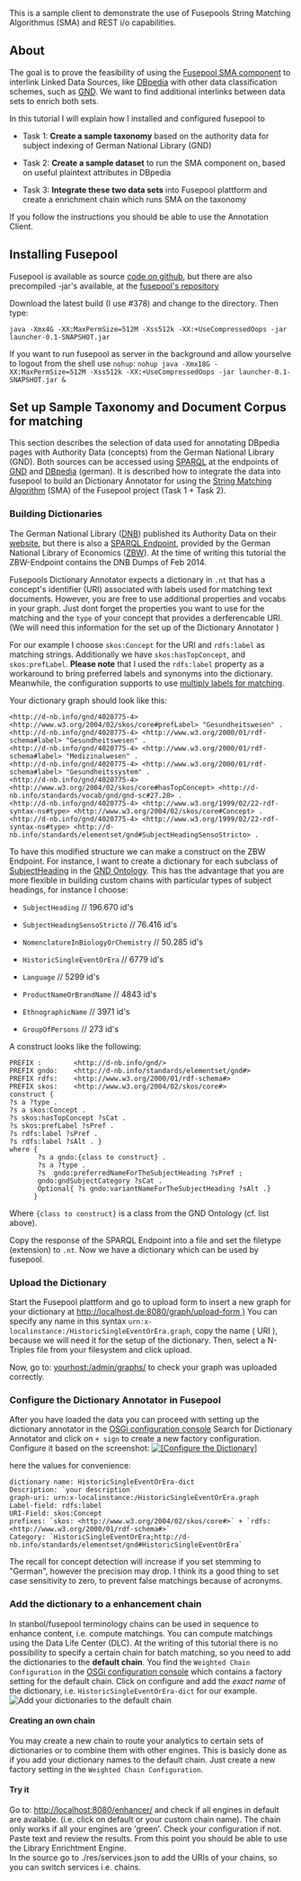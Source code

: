 This is a sample client to demonstrate the use of Fusepools String
Matching Algorithmus (SMA) and REST i/o capabilities.

About
-----

The goal is to prove the feasibility of using the [Fusepool SMA
component](https://github.com/fusepool/fusepool-sma) to interlink Linked
Data Sources, like [DBpedia](http://dbpedia.org) with other data
classification schemes, such as
[GND](http://d-nb.info/standards/elementset/gnd). We want to find
additional interlinks between data sets to enrich both sets.

In this tutorial I will explain how I installed and configured fusepool
to

-   Task 1: **Create a sample taxonomy** based on the authority data for
    subject indexing of German National Library (GND)

-   Task 2: **Create a sample dataset** to run the SMA component on,
    based on useful plaintext attributes in DBpedia

-   Task 3: **Integrate these two data sets** into Fusepool plattform
    and create a enrichment chain which runs SMA on the taxonomy

If you follow the instructions you should be able to use the Annotation
Client.

Installing Fusepool
-------------------

Fusepool is available as source [code on
github](https://github.com/fusepool), but there are also
precompiled -jar's available, at the [fusepool's
repository](https://jenkins.fusepool.info/job/fusepool-platform/)

Download the latest build (I use \#378) and change to the directory.
Then type:

`java -Xmx4G -XX:MaxPermSize=512M -Xss512k -XX:+UseCompressedOops -jar launcher-0.1-SNAPSHOT.jar`

If you want to run fusepool as server in the background and allow
yourselve to logout from the shell use `nohup`:
`nohup java -Xmx18G -XX:MaxPermSize=512M -Xss512k -XX:+UseCompressedOops -jar launcher-0.1-SNAPSHOT.jar &`

Set up Sample Taxonomy and Document Corpus for matching
-------------------------------------------------------

This section describes the selection of data used for annotating DBpedia
pages with Authority Data (concepts) from the German National Library
(GND). Both sources can be accessed using
[SPARQL](http://www.w3.org/TR/sparql11-overview/) at the endpoints of
[GND](http://zbw.eu/beta/sparql/gnd) and
[DBpedia](de.dbpedia.org/sparql) (german). It is described how to
integrate the data into fusepool to build an Dictionary Annotator for
using the [String Matching
Algorithm](https://github.com/fusepool/fusepool-sma) (SMA) of the
Fusepool project (Task 1 + Task 2).

### Building Dictionaries

The German National Library ([DNB](http://www.dnb.de/)) published its
Authority Data on their [website](http://www.dnb.de/lds), but there is
also a [SPARQL Endpoint](http://zbw.eu/beta/sparql/gnd), provided by the
German National Library of Economics ([ZBW](http://www.zbw.eu/en/)). At
the time of writing this tutorial the ZBW-Endpoint contains the DNB
Dumps of Feb 2014.

Fusepools Dictionary Annotator expects a dictionary in `.nt` that has a
concept's identifier (URI) associated with labels used for matching text
documents. However, you are free to use additional properties and vocabs
in your graph. Just dont forget the properties you want to use for the
matching and the `type` of your concept that provides a derferencable
URI. (We will need this information for the set up of the Dictionary
Annotator )

For our example I choose `skos:Concept` for the URI and `rdfs:label` as
matching strings. Additionally we have `skos:hasTopConcept`, and
`skos:prefLabel`. **Please note** that I used the `rdfs:label` property
as a workaround to bring preferred labels and synonyms into the
dictionary. Meanwhile, the configuration supports to use [multiply
labels for matching](https://github.com/fusepool/fusepool-sma/issues/3).

Your dictionary graph should look like this:

    <http://d-nb.info/gnd/4020775-4> <http://www.w3.org/2004/02/skos/core#prefLabel> "Gesundheitswesen" .
    <http://d-nb.info/gnd/4020775-4> <http://www.w3.org/2000/01/rdf-schema#label> "Gesundheitswesen" .
    <http://d-nb.info/gnd/4020775-4> <http://www.w3.org/2000/01/rdf-schema#label> "Medizinalwesen" .
    <http://d-nb.info/gnd/4020775-4> <http://www.w3.org/2000/01/rdf-schema#label> "Gesundheitssystem" .
    <http://d-nb.info/gnd/4020775-4> <http://www.w3.org/2004/02/skos/core#hasTopConcept> <http://d-nb.info/standards/vocab/gnd/gnd-sc#27.20> .
    <http://d-nb.info/gnd/4020775-4> <http://www.w3.org/1999/02/22-rdf-syntax-ns#type> <http://www.w3.org/2004/02/skos/core#Concept> .
    <http://d-nb.info/gnd/4020775-4> <http://www.w3.org/1999/02/22-rdf-syntax-ns#type> <http://d-nb.info/standards/elementset/gnd#SubjectHeadingSensoStricto> .

To have this modified structure we can make a construct on the ZBW
Endpoint. For instance, I want to create a dictionary for each subclass
of
[SubjectHeading](http://d-nb.info/standards/elementset/gnd#SubjectHeading)
in the [GND Ontology](d-nb.info/standards/elementset/gnd#). This has the
advantage that you are more flexible in building custom chains with
particular types of subject headings, for instance I choose:

-   `SubjectHeading` // 196.670 id's

-   `SubjectHeadingSensoStricto` // 76.416 id's

-   `NomenclatureInBiologyOrChemistry` // 50.285 id's

-   `HistoricSingleEventOrEra` // 6779 id's

-   `Language` // 5299 id's

-   `ProductNameOrBrandName` // 4843 id's

-   `EthnographicName` // 3971 id's

-   `GroupOfPersons` // 273 id's

A construct looks like the following:

    PREFIX :        <http://d-nb.info/gnd/>
    PREFIX gndo:    <http://d-nb.info/standards/elementset/gnd#>
    PREFIX rdfs:    <http://www.w3.org/2000/01/rdf-schema#>
    PREFIX skos:    <http://www.w3.org/2004/02/skos/core#>
    construct {  
    ?s a ?type .   
    ?s a skos:Concept . 
    ?s skos:hasTopConcept ?sCat .  
    ?s skos:prefLabel ?sPref . 
    ?s rdfs:label ?sPref .  
    ?s rdfs:label ?sAlt . }
    where {
           ?s a gndo:{class to construct} . 
           ?s a ?type .  
           ?s  gndo:preferredNameForTheSubjectHeading ?sPref ; 
           gndo:gndSubjectCategory ?sCat .
           Optional{ ?s gndo:variantNameForTheSubjectHeading ?sAlt .}
          }

Where `{class to construct}` is a class from the GND Ontology (cf. list
above).

Copy the response of the SPARQL Endpoint into a file and set the
filetype (extension) to `.nt`. Now we have a dictionary which can be
used by fusepool.

### Upload the Dictionary

Start the Fusepool plattform and go to upload form to insert a new graph
for your dictionary at [http://localhost.de:8080/graph/upload-form
)](http://localhost.de:8080/graph/upload-form) You can specify any name
in this syntax `urn:x-localinstance:/HistoricSingleEventOrEra.graph`,
copy the name ( URI ), because we will need it for the setup of the
dictionary. Then, select a N-Triples file from your filesystem and click
upload.

Now, go to:
[yourhost:/admin/graphs/](http://localhost:8080/admin/graphs/) to check
your graph was uploaded correctly.

### Configure the Dictionary Annotator in Fusepool

After you have loaded the data you can proceed with setting up the
dictionary annotator in the [OSGi configuration
console](http://localhost:8080/system/console/configMgr) Search for
Dictionary Annotator and click on `+ sign` to create a new factory
configuration. Configure it based on the screenshot: [![[Configure the
Dictionary]](./img/docu/conf_dictionary.png)](/)

here the values for convenience:

    dictionary name: HistoricSingleEventOrEra-dict 
    Description: `your description`
    graph-uri: urn:x-localinstance:/HistoricSingleEventOrEra.graph
    Label-field: rdfs:label
    URI-Field: skos:Concept 
    prefixes: `skos: <http://www.w3.org/2004/02/skos/core#>` + `rdfs: <http://www.w3.org/2000/01/rdf-schema#>`
    Category: `HistoricSingleEventOrEra;http://d-nb.info/standards/elementset/gnd#HistoricSingleEventOrEra`

The recall for concept detection will increase if you set stemming to
"German", however the precision may drop. I think its a good thing to
set case sensitivity to zero, to prevent false matchings because of
acronyms.

### Add the dictionary to a enhancement chain

In stanbol/fusepool terminology chains can be used in sequence to
enhance content, i.e. compute matchings. You can compute matchings using
the Data Life Center (DLC). At the writing of this tutorial there is no
possibility to specify a certain chain for batch matching, so you need
to add the dictionaries to the **default chain**. You find the
`Weighted Chain Configuration` in the [OSGi configuration
console](http://localhost:8080/system/console/configMgr) which contains
a factory setting for the default chain. Click on configure and add the
*exact name* of the dictionary, i.e. `HistoricSingleEventOrEra-dict` for
our example. ![Add your dictionaries to the default
chain](./img/docu/config_default-chain.png)

#### Creating an own chain

You may create a new chain to route your analytics to certain sets of
dictionaries or to combine them with other engines. This is basicly done
as if you add your dictionary names to the default chain. Just create a
new factory setting in the `Weighted Chain Configuration`.

#### Try it

Go to: <http://localhost:8080/enhancer/> and check if all engines in
default are available. (i.e. click on default or your custom chain
name). The chain only works if all your engines are 'green'. Check your
configuration if not.\
 Paste text and review the results. From this point you should be able
to use the Library Enrichtment Engine.\
In the source go to ./res/services.json to add the URIs of your chains,
so you can switch services i.e. chains.

